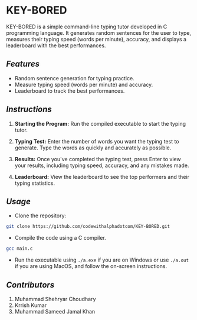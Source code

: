 # **KEY-BORED**

KEY-BORED is a simple command-line typing tutor developed in C programming language. It generates random sentences for the user to type, measures their typing speed (words per minute), accuracy, and displays a leaderboard with the best performances.

## _Features_

- Random sentence generation for typing practice.
- Measure typing speed (words per minute) and accuracy.
- Leaderboard to track the best performances.

## _Instructions_

1. **Starting the Program:** Run the compiled executable to start the typing tutor.

2. **Typing Test:** Enter the number of words you want the typing test to generate. Type the words as quickly and accurately as possible.

3. **Results:** Once you've completed the typing test, press Enter to view your results, including typing speed, accuracy, and any mistakes made.

4. **Leaderboard:** View the leaderboard to see the top performers and their typing statistics.

## _Usage_

- Clone the repository:

```bash
git clone https://github.com/codewithalphadotcom/KEY-BORED.git
```
- Compile the code using a C compiler.
```bash
gcc main.c
```
- Run the executable using `./a.exe` if you are on Windows or use `./a.out` if you are using MacOS, and follow the on-screen instructions.

## _Contributors_
1. Muhammad Shehryar Choudhary
2. Krrish Kumar
3. Muhammad Sameed Jamal Khan
